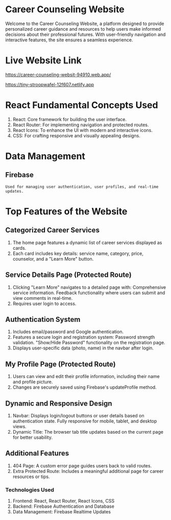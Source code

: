 # Career Counseling Website

Welcome to the Career Counseling Website, a platform designed to provide personalized career guidance and resources to help users make informed decisions about their professional futures. With user-friendly navigation and interactive features, the site ensures a seamless experience.

# Live Website Link

  https://career-counseling-websit-94910.web.app/

  https://tiny-stroopwafel-12f607.netlify.app

# React Fundamental Concepts Used

1. React: Core framework for building the user interface.
2. React Router: For implementing navigation and protected routes.
3. React Icons: To enhance the UI with modern and interactive icons.
4. CSS: For crafting responsive and visually appealing designs.

# Data Management

## Firebase
    Used for managing user authentication, user profiles, and real-time updates.

# Top Features of the Website

## Categorized Career Services

1. The home page features a dynamic list of career services displayed as cards.
2. Each card includes key details: service name, category, price, counselor, and a "Learn More" button.

## Service Details Page (Protected Route)

1. Clicking "Learn More" navigates to a detailed page with:
     Comprehensive service information.
     Feedback functionality where users can submit and view comments in real-time.
2. Requires user login to access.

## Authentication System

1. Includes email/password and Google authentication.
2. Features a secure login and registration system:
     Password strength validation.
     "Show/Hide Password" functionality on the registration page.
3. Displays user-specific data (photo, name) in the navbar after login.

## My Profile Page (Protected Route)

1. Users can view and edit their profile information, including their name and profile picture.
2. Changes are securely saved using Firebase's updateProfile method.

## Dynamic and Responsive Design
1. Navbar:
   Displays login/logout buttons or user details based on authentication state.
   Fully responsive for mobile, tablet, and desktop views.
2. Dynamic Title:
   The browser tab title updates based on the current page for better usability.

## Additional Features

1. 404 Page: 
   A custom error page guides users back to valid routes.
2. Extra Protected Route: 
   Includes a meaningful additional page for career resources or tips.

### Technologies Used

1. Frontend: React, React Router, React Icons, CSS
2. Backend: Firebase Authentication and Database
3. Data Management: Firebase Realtime Updates